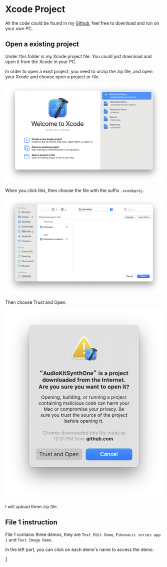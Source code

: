 # Xcode Project

All the code could be found in my [Github](https://github.com/charles-xu-nyu/charles-xu-nyu.github.io/tree/main/xcode_project), feel free to download and run on your own PC.

## Open a existing project

Under this folder is my Xcode project file. You could just download and open it from the Xcode in your PC.

In order to open a exist project, you need to unzip the zip file, and open your Xcode and choose open a project or file.

![1](../images/welcome-to-xcode.png)

When you click this, then choose the file with the suffix `.xcodeproj`.

![2](../images/open_xcode_project.png)

Then choose Trust and Open.

![3](../images/trust.png)

I will upload three zip file.

## File 1 instruction

File 1 contains three demos, they are `Text Edit Demo`, `Fibonacci series app 1` and `Text Image Demo`.

In the left part, you can click on each demo's name to access the demo.

[1](../images/file_1_1.png)
